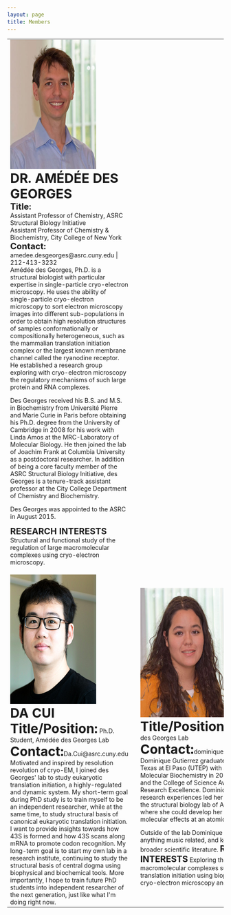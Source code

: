 ```yaml
---
layout: page
title: Members
---
```



<table border="0">
 <tr>
    <td><img src="img/des-Georges-376px.jpg" width="200" height="300"><br>
     <b style="font-size:30px">DR. AMÉDÉE DES GEORGES</b> 
     <br> <b style="font-size:20px">Title:</b><br>
Assistant Professor of Chemistry, ASRC Structural Biology Initiative<br>
Assistant Professor of Chemistry & Biochemistry, City College of New York<br>
     <b style="font-size:20px">Contact:</b> amedee.desgeorges@asrc.cuny.edu | 212-413-3232<br>
     Amédée des Georges, Ph.D. is a structural biologist with particular expertise in single-particle cryo-electron microscopy. He uses the ability of single-particle cryo-electron microscopy to sort electron microscopy images into different sub-populations in order to obtain high resolution structures of samples conformationally or compositionally heterogeneous, such as the mammalian translation initiation complex or the largest known membrane channel called the ryanodine receptor. He established a research group exploring with cryo-electron microscopy the regulatory mechanisms of such large protein and RNA complexes.

Des Georges received his B.S. and M.S. in Biochemistry from Université Pierre and Marie Curie in Paris before obtaining his Ph.D. degree from the University of Cambridge in 2008 for his work with Linda Amos at the MRC-Laboratory of Molecular Biology. He then joined the lab of Joachim Frank at Columbia University as a postdoctoral researcher. In addition of being a core faculty member of the ASRC Structural Biology Initiative, des Georges is a tenure-track assistant professor at the City College Department of Chemistry and Biochemistry.

Des Georges was appointed to the ASRC in August 2015.<br>

<b style="font-size:20px">RESEARCH INTERESTS</b>
Structural and functional study of the regulation of large macromolecular complexes using cryo-electron microscopy.
</td>
    
 </tr>
 <tr>
    <td><img src="img/Da-Cui.jpg" width="200" height="300"><br>
    <b style="font-size:30px">DA CUI</b><br>  
<b style="font-size:30px">Title/Position:</b>  Ph.D. Student, Amédée des Georges Lab<br>
<b style="font-size:30px">Contact:</b>Da.Cui@asrc.cuny.edu<br>
Motivated and inspired by resolution revolution of cryo-EM, I joined des Georges' lab to study eukaryotic translation initiation, a highly-regulated and dynamic system. My short-term goal during PhD study is to train myself to be an independent researcher, while at the same time, to study structural basis of canonical eukaryotic translation initiation. I want to provide insights towards how 43S is formed and how 43S scans along mRNA to promote codon recognition. My long-term goal is to start my own lab in a research institute, continuing to study the structural basis of central dogma using biophysical and biochemical tools. More importantly, I hope to train future PhD students into independent researcher of the next generation, just like what I'm doing right now.
 </td>
    <td><td><img src="img/Gutierrez-376px.jpg" width="200" height="300"><br>
    <b style="font-size:30px">Title/Position:</b>  Ph.D. Student, Amédée des Georges Lab<br>
    <b style="font-size:30px">Contact:</b>dominique.gutierrez@asrc.cuny.edu<br>
    Dominique Gutierrez graduated from the University of Texas at El Paso (UTEP) with a B.S. in Cellular and Molecular Biochemistry in 2016 receiving high honors and the College of Science Award for Academic and Research Excellence. Dominique’s undergraduate research experiences led her to seek a PhD position in the structural biology lab of Amedee des Georges where she could develop her interest in studying molecular effects at an atomic level.

Outside of the lab Dominique enjoys exploring the city, anything music related, and keeping up with the broader scientific literature.
<b style="font-size:20px">RESEARCH INTERESTS</b> 
Exploring the mechanistic interplay of macromolecular complexes such as those involved in translation initiation using biophysical methods such as cryo-electron microscopy and tomography.
 </td>
 </tr>
</table>
